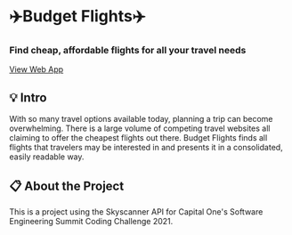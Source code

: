 # ✈️Budget Flights✈️ 
### Find cheap, affordable flights for all your travel needs

<a href="https://budget-flights-cap1.glitch.me">View Web App</a>

## 💡 Intro 
With so many travel options available today, planning a trip can become overwhelming. There is a large volume of competing travel websites all claiming to offer the cheapest flights out there. Budget Flights finds all flights that travelers may be interested in and presents it in a consolidated, easily readable way.

## 📋 About the Project

This is a project using the Skyscanner API for Capital One's Software Engineering Summit Coding Challenge 2021.
